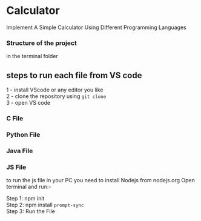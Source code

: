 # Calculator
Implement A Simple Calculator Using Different Programming Languages 

### Structure of the project
in the terminal folder 

## steps to run each file from VS code
 1 - install VScode or any editor you like \
 2 - clone the repository using `git clone` \
 3 - open VS code 
### C File

### Python File

### Java File


### JS File 
to run the js file in your PC you need to install Nodejs from nodejs.org
Open terminal and run:-

Step 1: npm init \
Step 2: npm install `prompt-sync` \
Step 3: Run the File 


